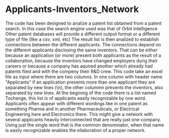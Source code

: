 # Applicants-Inventors_Network

The code has been designed to analize a patent list obtained from a patent search. In this case the search engine used was that of Orbit Intelligence
Other patent databases will provide a different output format or a different type of file (like a csv, xml, etc)
The result list is then analized to establish connections between the different applicants. The connections depend on the different applicants disclosing the same inventors.
That can be either because an application (or more) present both applicants as the result of a collaboration, because the inventors have changed employers durig their careers or because a company has aquired another which already had patents filed and with the compeny their R&D crew. 
This code take an excel file as input where there are two columns. In one column with header name "Applicants" if an application presents more than one applicant they are separated by new lines (\n), the other colummn presents the inventors, also separated by new lines.
At the beginnig of the code there is a list named Tochange, this list is of applicants easily recognizable by one word. Applicants often appear with different wordings like in one patent as something Pharma and in another Pharmaceuticals, or Electrical Engineering here and Electronics there. This might give a network with several applicants heavily interconnected that are really just one company. Using just the single word that is the common denominator, when that name is easily recognizable enables the ellaboration of a proper network.
